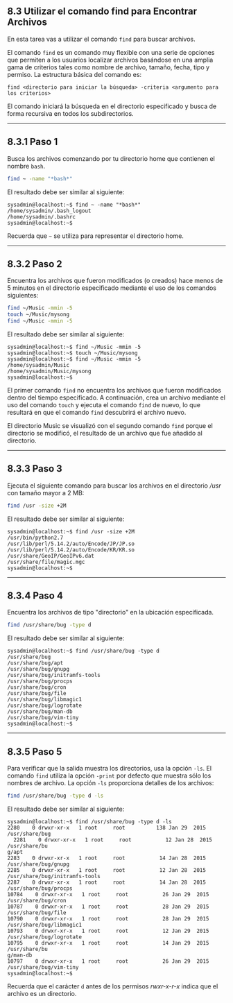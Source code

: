 ## 8.3 Utilizar el comando find para Encontrar Archivos
En esta tarea vas a utilizar el comando `find` para buscar archivos.

El comando `find` es un comando muy flexible con una serie de opciones que permiten a los usuarios localizar archivos basándose en una amplia gama de criterios tales como nombre de archivo, tamaño, fecha, tipo y permiso. La estructura básica del comando es:

	find <directorio para iniciar la búsqueda> -criteria <argumento para los criterios>

El comando iniciará la búsqueda en el directorio especificado y busca de forma recursiva en todos los subdirectorios.

---

## 8.3.1 Paso 1
Busca los archivos comenzando por tu directorio home que contienen el nombre `bash`.

```bash
find ~ -name "*bash*"
```

El resultado debe ser similar al siguiente:

```shell-session
sysadmin@localhost:~$ find ~ -name "*bash*"
/home/sysadmin/.bash_logout
/home/sysadmin/.bashrc
sysadmin@localhost:~$
```
Recuerda que `~` se utiliza para representar el directorio home.

---

## 8.3.2 Paso 2
Encuentra los archivos que fueron modificados (o creados) hace menos de 5 minutos en el directorio especificado mediante el uso de los comandos siguientes:
```bash
find ~/Music -mmin -5
touch ~/Music/mysong
find ~/Music -mmin -5
```
El resultado debe ser similar al siguiente:

```shell-session
sysadmin@localhost:~$ find ~/Music -mmin -5
sysadmin@localhost:~$ touch ~/Music/mysong
sysadmin@localhost:~$ find ~/Music -mmin -5
/home/sysadmin/Music
/home/sysadmin/Music/mysong
sysadmin@localhost:~$
```

El primer comando `find` no encuentra los archivos que fueron modificados dentro del tiempo especificado. A continuación, crea un archivo mediante el uso del comando `touch` y ejecuta el comando `find` de nuevo, lo que resultará en que el comando `find` descubrirá el archivo nuevo.

El directorio Music se visualizó con el segundo comando `find` porque el directorio se modificó, el resultado de un archivo que fue añadido al directorio.

---

## 8.3.3 Paso 3
Ejecuta el siguiente comando para buscar los archivos en el directorio _/usr_  con tamaño mayor a 2 MB:

```bash
find /usr -size +2M
```

El resultado debe ser similar al siguiente:

```shell-session
sysadmin@localhost:~$ find /usr -size +2M
/usr/bin/python2.7
/usr/lib/perl/5.14.2/auto/Encode/JP/JP.so
/usr/lib/perl/5.14.2/auto/Encode/KR/KR.so
/usr/share/GeoIP/GeoIPv6.dat
/usr/share/file/magic.mgc
sysadmin@localhost:~$
```

---

## 8.3.4 Paso 4
Encuentra los archivos de tipo "directorio" en la ubicación especificada.

```bash
find /usr/share/bug -type d
```
	
El resultado debe ser similar al siguiente:

```shell-session
sysadmin@localhost:~$ find /usr/share/bug -type d
/usr/share/bug
/usr/share/bug/apt
/usr/share/bug/gnupg
/usr/share/bug/initramfs-tools
/usr/share/bug/procps
/usr/share/bug/cron
/usr/share/bug/file
/usr/share/bug/libmagic1
/usr/share/bug/logrotate
/usr/share/bug/man-db
/usr/share/bug/vim-tiny
sysadmin@localhost:~$
```

---

## 8.3.5 Paso 5
Para verificar que la salida muestra los directorios, usa la opción `-ls`. El comando `find` utiliza la opción `-print` por defecto que muestra sólo los nombres de archivo. La opción `-ls` proporciona detalles de los archivos:

```bash
find /usr/share/bug -type d -ls
```
	
El resultado debe ser similar al siguiente:

```shell-session
sysadmin@localhost:~$ find /usr/share/bug -type d -ls
2280    0 drwxr-xr-x   1 root     root          138 Jan 29  2015 /usr/share/bug
  2281    0 drwxr-xr-x   1 root     root           12 Jan 28  2015 /usr/share/bu
g/apt
2283    0 drwxr-xr-x   1 root     root           14 Jan 28  2015 /usr/share/bug/gnupg
2285    0 drwxr-xr-x   1 root     root           12 Jan 28  2015 /usr/share/bug/initramfs-tools
2287    0 drwxr-xr-x   1 root     root           14 Jan 28  2015 /usr/share/bug/procps
10784    0 drwxr-xr-x   1 root     root           26 Jan 29  2015 /usr/share/bug/cron
10787    0 drwxr-xr-x   1 root     root           28 Jan 29  2015 /usr/share/bug/file
10790    0 drwxr-xr-x   1 root     root           28 Jan 29  2015 /usr/share/bug/libmagic1
10793    0 drwxr-xr-x   1 root     root           12 Jan 29  2015 /usr/share/bug/logrotate
10795    0 drwxr-xr-x   1 root     root           14 Jan 29  2015 /usr/share/bu
g/man-db
10797    0 drwxr-xr-x   1 root     root           26 Jan 29  2015 /usr/share/bug/vim-tiny
sysadmin@localhost:~$
```

Recuerda que el carácter `d` antes de los permisos _rwxr-x-r-x_ indica que el archivo es un directorio.


